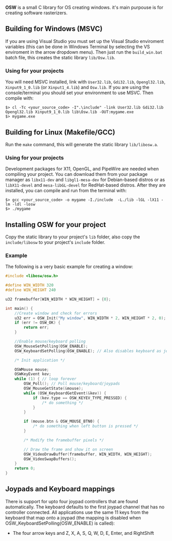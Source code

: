 
**OSW** is a small C library for OS creating windows. it's main purpouse is for creating software rasterizers.

## Building for Windows (MSVC)

If you are using Visual Studio you must set up the Visual Studio enviroment variables (this can be done in Windows Terminal by selecting the VS enviroment in the arrow dropdown menu). Then just run the ```build_win.bat``` batch file, this creates the static library ```lib/Osw.lib```.

### Using for your projects

You will need MSVC installed, link with ```User32.lib```, ```Gdi32.lib```, ```Opengl32.lib```, ```Xinput9_1_0.lib``` (or ```Xinput1_4.lib```) and ```Osw.lib```. If you are using the console/terminal you should set your environment to use MSVC. Then compile with:

```
$> cl -Tc <your_source_code> -I".\include" -link User32.lib Gdi32.lib Opengl32.lib Xinput9_1_0.lib lib\Osw.lib -OUT:mygame.exe
$> mygame.exe
```

## Building for Linux (Makefile/GCC)

Run the ```make``` command, this will generate the static library ```lib/libosw.a```.

### Using for your projects

Development packages for X11, OpenGL, and PipeWire are needed when compiling your project. You can download them from your package manager as ```libx11-dev``` and ```libgl1-mesa-dev``` for Debian-based distros or as ```libX11-devel``` and ```mesa-libGL-devel``` for RedHat-based distros. After they are installed, you can compile and run from the terminal with:

```
$> gcc <your_source_code> -o mygame -I./include  -L./lib -lGL -lX11 -lm -ldl -losw
$> ./mygame
```

## Installing OSW for your project

Copy the static library to your project's ```lib``` folder, also copy the ```include/libosw``` to your project's ```include``` folder.


### Example

The following is a very basic example for creating a window:

```c
#include <libosw/osw.h>

#define WIN_WIDTH 320
#define WIN_HEIGHT 240

u32 framebuffer[WIN_WIDTH * WIN_HEIGHT] = {0};

int main() {
	//Create window and check for errors
	u32 err = OSW_Init("My window", WIN_WIDTH * 2, WIN_HEIGHT * 2, 0);
	if (err != OSW_OK) {
		return err;
	}

	//Enable mouse/keyboard polling
	OSW_MouseSetPolling(OSW_ENABLE);
	OSW_KeyboardSetPolling(OSW_ENABLE); // Also disables keyboard as joypad

	/* Init application */

	OSWMouse mouse;
	OSWKeyEvent kev;
	while (1) { // loop forever
		OSW_Poll();	// Poll mouse/keyboard/joypads
		OSW_MouseGetState(&mouse);
		while (OSW_KeyboardGetEvent(&kev)) {
			if (kev.type == OSW_KEYEV_TYPE_PRESSED) {
				/* do something */
			}
		}

		if (mouse.btn & OSW_MOUSE_BTN0) {
			/* do something when left button is pressed */
		}

		/* Modify the framebuffer pixels */

		// Draw the frame and show it on screen
		OSW_VideoDrawBuffer(framebuffer, WIN_WIDTH, WIN_HEIGHT);
		OSW_VideoSwapBuffers();
	}
	return 0;
}
```


## Joypads and Keyboard mappings

There is support for upto four joypad controllers that are found automatically. The keyboard defaults to the first joypad channel that has no controller connected. All applications use the same 11 keys from the keyboard that map onto a joypad (the mapping is disabled when OSW_KeyboardSetPolling(OSW_ENABLE) is called):

- The four arrow keys and Z, X, A, S, Q, W, D, E, Enter, and RightShift
<!-- Press Esc to exit form full screen -->


